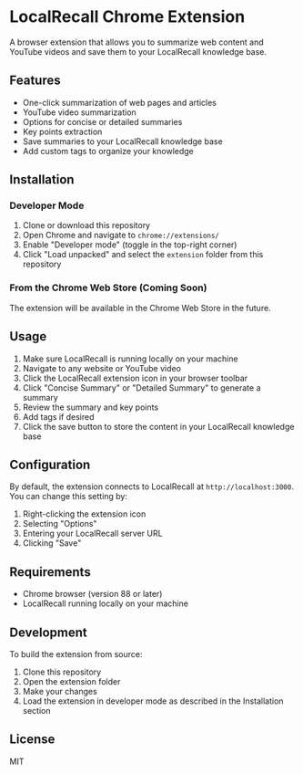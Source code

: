 # LocalRecall Chrome Extension

A browser extension that allows you to summarize web content and YouTube videos and save them to your LocalRecall knowledge base.

## Features

- One-click summarization of web pages and articles
- YouTube video summarization
- Options for concise or detailed summaries
- Key points extraction
- Save summaries to your LocalRecall knowledge base
- Add custom tags to organize your knowledge

## Installation

### Developer Mode

1. Clone or download this repository
2. Open Chrome and navigate to `chrome://extensions/`
3. Enable "Developer mode" (toggle in the top-right corner)
4. Click "Load unpacked" and select the `extension` folder from this repository

### From the Chrome Web Store (Coming Soon)

The extension will be available in the Chrome Web Store in the future.

## Usage

1. Make sure LocalRecall is running locally on your machine
2. Navigate to any website or YouTube video
3. Click the LocalRecall extension icon in your browser toolbar
4. Click "Concise Summary" or "Detailed Summary" to generate a summary
5. Review the summary and key points
6. Add tags if desired
7. Click the save button to store the content in your LocalRecall knowledge base

## Configuration

By default, the extension connects to LocalRecall at `http://localhost:3000`. You can change this setting by:

1. Right-clicking the extension icon
2. Selecting "Options"
3. Entering your LocalRecall server URL
4. Clicking "Save"

## Requirements

- Chrome browser (version 88 or later)
- LocalRecall running locally on your machine

## Development

To build the extension from source:

1. Clone this repository
2. Open the extension folder
3. Make your changes
4. Load the extension in developer mode as described in the Installation section

## License

MIT 